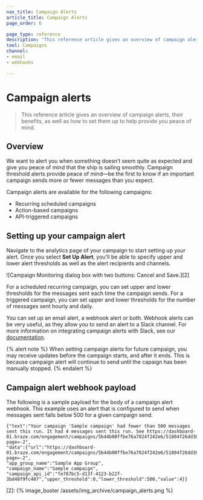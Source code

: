 ```yaml
---
nav_title: Campaign Alerts
article_title: Campaign Alerts
page_order: 6

page_type: reference
description: "This reference article gives an overview of campaign alerts, their benefits, as well as how to set them up to help provide you peace of mind."
tool: Campaigns
channel:
- email
- webhooks

---
```


# Campaign alerts

> This reference article gives an overview of campaign alerts, their benefits, as well as how to set them up to help provide you peace of mind.

## Overview

We want to alert you when something doesn’t seem quite as expected and give you peace of mind that the ship is sailing smoothly. Campaign threshold alerts provide peace of mind—be the first to know if an important campaign sends more or fewer messages than you expect.

Campaign alerts are available for the following campaigns:

- Recurring scheduled campaigns
- Action-based campaigns
- API-triggered campaigns

## Setting up your campaign alert

Navigate to the analytics page of your campaign to start setting up your alert. Once you select **Set Up Alert**, you'll be able to specify upper and lower alert thresholds as well as the alert recipients and channels.

![Campaign Monitoring dialog box with two buttons: Cancel and Save.][2]

For a scheduled recurring campaign, you can set upper and lower thresholds for the messages sent each time the campaign sends. For a triggered campaign, you can set upper and lower thresholds for the number of messages sent hourly and daily.

You can set up an email alert, a webhook alert or both. Webhook alerts can be very useful, as they allow you to send an alert to a Slack channel. For more information on integrating campaign alerts with Slack, see our [documentation][1].

{% alert note %}
When setting campaign alerts for future campaign, you may receive updates before the campaign starts, and after it ends. This is because campaign alert will continue to send until the capaign has been manually stopped.
{% endalert %}

## Campaign alert webhook payload

The following is a sample payload for the body of a campaign alert webhook. This example uses an alert that is configured to send when messages sent falls below 500 for a given campaign send.

```
{"text":"Your campaign 'Sample campaign' had fewer than 500 messages sent this run. It had 4 messages sent this run. See https://dashboard-01.braze.com/engagement/campaigns/5b44b00ffbe76a7024f242e6/51804f26dd365acfa700026a?page=-2",
"data":{"url":"https://dashboard-01.braze.com/engagement/campaigns/5b44b00ffbe76a7024f242e6/51804f26dd365acfa700026a?page=-2",
"app_group_name":"Sample App Group",
"campaign_name":"Sample campaign",
"campaign_api_id":"fe787bc5-d13f-4123-b22f-3bd48f9fc407","upper_threshold":0,"lower_threshold":500,"value":4}}
```

[1]: {{site.baseurl}}/user_guide/administrative/manage_your_braze_users/company-wide_settings_management/#slack-incoming-webhook-integration
[2]: {% image_buster /assets/img_archive/campaign_alerts.png %}
